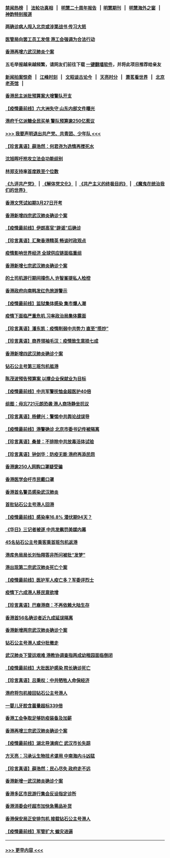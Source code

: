 #### [禁闻热榜](热点新闻.md?=0)  &nbsp;&nbsp;|&nbsp;&nbsp; [法轮功真相](https://github.com/gfw-breaker/truth/blob/master/README.md?=0) &nbsp;&nbsp;|&nbsp;&nbsp; [明慧二十周年报告](https://github.com/gfw-breaker/mh-reports/blob/master/README.md?=0) &nbsp;&nbsp;|&nbsp;&nbsp;[明慧期刊](https://github.com/gfw-breaker/mh-qikan) &nbsp;&nbsp;|&nbsp;&nbsp; [明慧海外之窗](https://github.com/gfw-breaker/mh-news/blob/master/README.md?=0) &nbsp;&nbsp;|&nbsp;&nbsp; [神韵特别报道](https://github.com/gfw-breaker/mh-news/blob/master/shenyun.md?=0)
#### [两确诊病人闯入北京或涉栗战书 传习大怒](../pages/nsc415/n11901180.md?t=02280731) 
#### [医管局向罢工员工发信 港工会强调为合法行动](../pages/nsc415/n11898870.md?t=02280731) 
#### [香港再增六武汉肺炎个案](../pages/nsc415/n11898843.md?t=02280731) 
#### 五毛举报越来越频繁，请网友们前往下载 [一键翻墙软件](https://github.com/gfw-breaker/ssr-accounts)，并将此项目推荐给亲友
#### [新闻拍案惊奇](https://github.com/gfw-breaker/banned-news/blob/master/pages/link4.md) &nbsp;&nbsp;|&nbsp;&nbsp; [江峰时刻](https://github.com/gfw-breaker/banned-news/blob/master/pages/link4.md) &nbsp;&nbsp;|&nbsp;&nbsp; [文昭谈古论今](https://github.com/gfw-breaker/banned-news/blob/master/pages/link4.md) &nbsp;&nbsp;|&nbsp;&nbsp; [天亮时分](https://github.com/gfw-breaker/banned-news/blob/master/pages/link4.md) &nbsp;&nbsp;|&nbsp;&nbsp; [萧茗看世界](https://github.com/gfw-breaker/banned-news/blob/master/pages/link4.md) &nbsp;&nbsp;|&nbsp;&nbsp; [北京老茶馆](https://github.com/gfw-breaker/banned-news/blob/master/pages/link4.md) &nbsp;&nbsp;|&nbsp;&nbsp; 
#### [香港民主派批预算案大增警队开支](../pages/nsc415/n11898813.md?t=02280731) 
#### [【疫情最前线】六大洲失守 山东内部文件曝光](../pages/nsc415/n11898455.md?t=02280731) 
#### [港府千亿派糖全民买单 警队预算逾250亿惹议](../pages/nsc415/n11898608.md?t=02280731) 
#### [>>> 我要声明退出共产党、共青团、少年队 <<<](https://github.com/begood0513/goodnews/blob/master/quit/letter.md) 
#### [【珍言真语】薛浩然：何君尧为选情再搅死水](../pages/nsc415/n11898269.md?t=02280731) 
#### [沈旭晖吁抢攻立法会功能组别](../pages/nsc415/n11896084.md?t=02280731) 
#### [林郑支持率首度跌至个位数](../pages/nsc415/n11896058.md?t=02280731) 
#### [《九评共产党》](https://github.com/begood0513/9ping.md/blob/master/README.md) &nbsp;|&nbsp; [《解体党文化》](../../../../jtdwh.md/blob/master/README.md)  &nbsp;|&nbsp; [《共产主义的终极目的》](../../../../gczydzjmd.md/blob/master/README.md) &nbsp;|&nbsp; [《魔鬼在统治我们的世界》](../../../../mgztzwmdsj.md/blob/master/README.md) 
#### [香港文凭试如期3月27日开考](../pages/nsc415/n11896055.md?t=02280731) 
#### [香港新增四宗武汉肺炎确诊个案](../pages/nsc415/n11896040.md?t=02280731) 
#### [【疫情最前线】伊朗高官“辟谣”后确诊](../pages/nsc415/n11895902.md?t=02280731) 
#### [【珍言真语】汇聚香港精英 畅谈时政观点](../pages/nsc415/n11895733.md?t=02280731) 
#### [疫情影响世界经济 全球供应链面临重组](../pages/nsc415/n11895634.md?t=02280731) 
#### [香港新增七宗武汉肺炎确诊个案](../pages/nsc415/n11893498.md?t=02280731) 
#### [的士司机游行期间撞伤人 许智峯提私人检控](../pages/nsc415/n11893483.md?t=02280731) 
#### [香港政府向南韩发红色旅游警示](../pages/nsc415/n11893398.md?t=02280731) 
#### [【疫情最前线】监狱集体感染 集市爆人潮](../pages/nsc415/n11893181.md?t=02280731) 
#### [疫情下面临严重危机  习率政治局集体露面](../pages/nsc415/n11893305.md?t=02280731) 
#### [【珍言真语】潘东凯：疫情削弱中共势力 直至“揽炒”](../pages/nsc415/n11892866.md?t=02280731) 
#### [【珍言真语】商界领袖毛汉：疫情致生意损七成](../pages/nsc415/n11890348.md?t=02280731) 
#### [香港新增四武汉肺炎确诊个案](../pages/nsc415/n11890610.md?t=02280731) 
#### [钻石公主号第三班包机抵港](../pages/nsc415/n11890645.md?t=02280731) 
#### [陈茂波预告预算案 以撑企业保就业为目标](../pages/nsc415/n11890574.md?t=02280731) 
#### [【疫情最前线】中共军警抚恤金超医护40倍](../pages/nsc415/n11890458.md?t=02280731) 
#### [组图：毋忘721元朗恐袭 港人商场静坐抗议](../pages/nsc415/n11876882.md?t=02280731) 
#### [【珍言真语】杨健兴：警惕中共舆论战误导](../pages/nsc415/n11888131.md?t=02280731) 
#### [【疫情最前线】港警确诊 北京市委书记传被隔离](../pages/nsc415/n11886872.md?t=02280731) 
#### [【珍言真语】桑普：不排除中共放毒活体试验](../pages/nsc415/n11886832.md?t=02280731) 
#### [【珍言真语】钟剑华：防疫无能 港府再添民怨](../pages/nsc415/n11884504.md?t=02280731) 
#### [香港逾250人网购口罩疑受骗](../pages/nsc415/n11884388.md?t=02280731) 
#### [香港医学会吁市民戴口罩](../pages/nsc415/n11884367.md?t=02280731) 
#### [香港首名警员感染武汉肺炎](../pages/nsc415/n11884357.md?t=02280731) 
#### [首批钻石公主号港人回港](../pages/nsc415/n11884333.md?t=02280731) 
#### [【疫情最前线】感染率16.8% 潜伏期94天？](../pages/nsc415/n11884256.md?t=02280731) 
#### [《华日》三记者被逐 中共发飙罚美媒内幕](../pages/nsc415/n11884184.md?t=02280731) 
#### [45名钻石公主号乘客乘首班包机返港](../pages/nsc415/n11881770.md?t=02280731) 
#### [港库务局局长刘怡翔答非所问被批“发梦”](../pages/nsc415/n11881752.md?t=02280731) 
#### [港出现第二宗武汉肺炎死亡个案](../pages/nsc415/n11881736.md?t=02280731) 
#### [【疫情最前线】医护军人疫亡多？军委评烈士](../pages/nsc415/n11881655.md?t=02280731) 
#### [疫情下六成港人移民意欲增](../pages/nsc415/n11881699.md?t=02280731) 
#### [【珍言真语】巴裔港商：不再依赖大陆生存](../pages/nsc415/n11881126.md?t=02280731) 
#### [香港首56名确诊者近九成延误隔离](../pages/nsc415/n11879079.md?t=02280731) 
#### [香港新增两宗武汉肺炎确诊个案](../pages/nsc415/n11879064.md?t=02280731) 
#### [钻石公主号港人或分批撤走](../pages/nsc415/n11879029.md?t=02280731) 
#### [武汉肺炎下营运艰难 港教协调查指两成幼稚园面临倒闭](../pages/nsc415/n11878989.md?t=02280731) 
#### [【疫情最前线】大批医护感染 院长确诊死亡](../pages/nsc415/n11878595.md?t=02280731) 
#### [【珍言真语】吕秉权：中共牺牲人命保经济](../pages/nsc415/n11878390.md?t=02280731) 
#### [港府将包机接回钻石公主号港人](../pages/nsc415/n11876352.md?t=02280731) 
#### [一婴儿牙胶含菌量超标339倍](../pages/nsc415/n11876336.md?t=02280731) 
#### [香港工会争取足够防疫装备及加薪](../pages/nsc415/n11876313.md?t=02280731) 
#### [香港再增三宗武汉肺炎确诊个案](../pages/nsc415/n11876297.md?t=02280731) 
#### [【疫情最前线】湖北导演病亡 武汉市长失踪](../pages/nsc415/n11876272.md?t=02280731) 
#### [方天亮：习承认生物技术谬用 中南海内斗凶猛](../pages/nsc415/n11873679.md?t=02280731) 
#### [【珍言真语】薛浩然：民心尽失 政府走不远](../pages/nsc415/n11875838.md?t=02280731) 
#### [香港新增一武汉肺炎确诊个案](../pages/nsc415/n11874044.md?t=02280731) 
#### [香港多区市民游行集会反设指定诊所](../pages/nsc415/n11874017.md?t=02280731) 
#### [香港消委会吁超市加快急需品补货](../pages/nsc415/n11874003.md?t=02280731) 
#### [香港保安局正安排包机 接载钻石公主号港人](../pages/nsc415/n11873932.md?t=02280731) 
#### [【疫情最前线】军管扩大 蝗灾进逼](../pages/nsc415/n11873780.md?t=02280731) 

----
#### [ >>> 更早内容 <<< ](../indexes/nsc415-earlier.md)
